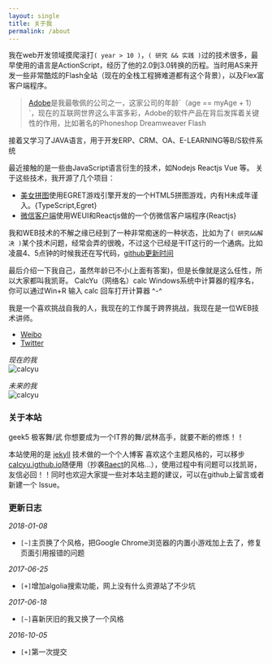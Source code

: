 ```yaml
---
layout: single
title: 关于我
permalink: /about
---
```


我在web开发领域摸爬滚打`( year > 10 )`，`( 研究 && 实践 )`过的技术很多，最早使用的语言是ActionScript，经历了他的2.0到3.0转换的历程。当时用AS来开发一些非常酷炫的Flash全站（现在的全栈工程狮难道都有这个背景），以及Flex富客户端程序。
> [Adobe](http://baike.baidu.com/link?url=gIwOzE96QcsH2OABKfYpjCfzjZUXOYUz4t1My3spBWtDuGZfjIwIxQ7XNH_5pDA8K-mZgM0f6OPk0c6uiWwlP_)是我最敬佩的公司之一，这家公司的年龄`（age == myAge + 1）`，现在的互联网世界这么丰富多彩，Adobe的软件产品在背后发挥着关键性的作用，比如著名的Phoneshop Dreamweaver Flash

接着又学习了JAVA语言，用于开发ERP、CRM、OA、E-LEARNING等B/S软件系统

最近接触的是一些由JavaScript语言衍生的技术，如Nodejs Reactjs Vue 等。
关于这些技术，我开源了几个项目：
- [美女拼图](https://github.com/calcyu/LXPuzzle)使用EGRET游戏引擎开发的一个HTML5拼图游戏，内有H未成年谨入。{TypeScript,Egret}
- [微信客户端](https://github.com/calcyu/react-starter-kit)使用WEUI和Reactjs做的一个仿微信客户端程序{Reactjs}

我和WEB技术的不解之缘已经到了一种非常痴迷的一种状态，比如为了`( 研究&&解决 )`某个技术问题，经常会弄的很晚，不过这个已经是干IT这行的一个通病。比如凌晨4、5点钟的时候我还在写代码，[github更新时间](https://github.com/calcyu/calcyu.github.io/commit/005db2fdf3e56f9663d6d4436e6b7203ac2cd8f3)

最后介绍一下我自己，虽然年龄已不小(上面有答案)，但是长像就是这么任性，所以大家都叫我凯哥。
CalcYu（网络名）calc Windows系统中计算器的程序名，你可以通过Win+R 输入 calc 回车打开计算器 ^-^

我是一个喜欢挑战自我的人，我现在的工作属于跨界挑战，我现在是一位WEB技术讲师。
- [Weibo](http://weibo.com/e73g)
- [Twitter](https://twitter.com/calcyu)

*现在的我*   
![calcyu](/img/calcyu.jpg)

*未来的我*   
![calcyu](/img/calcyu_future.jpg)

### 关于本站

geek5 极客舞/武 你想要成为一个IT界的舞/武林高手，就要不断的修炼！！

本站使用的是 [jekyll](http://jekyllrb.com/) 技术做的一个个人博客
喜欢这个主题风格的，可以移步[calcyu.igthub.io](https://github.com/calcyu/calcyu.github.io)随便用（抄袭[Raect](https://facebook.github.io/react/)的风格...），使用过程中有问题可以找凯哥，友信必回！！同时也欢迎大家提一些对本站主题的建议，可以在github上留言或者新建一个 Issue。

### 更新日志

*2018-01-08*
- `[~]`主页换了个风格，把Google Chrome浏览器的内置小游戏加上去了，修复页面引用报错的问题

*2017-06-25* 
- `[+]`增加algolia搜索功能，网上没有什么资源站了不少坑

*2017-06-18*
- `[~]`喜新厌旧的我又换了一个风格

*2016-10-05*
- `[+]`第一次提交

